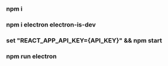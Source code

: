 ### npm i
### npm i electron electron-is-dev
### set "REACT_APP_API_KEY={API_KEY}" && npm start
### npm run electron

